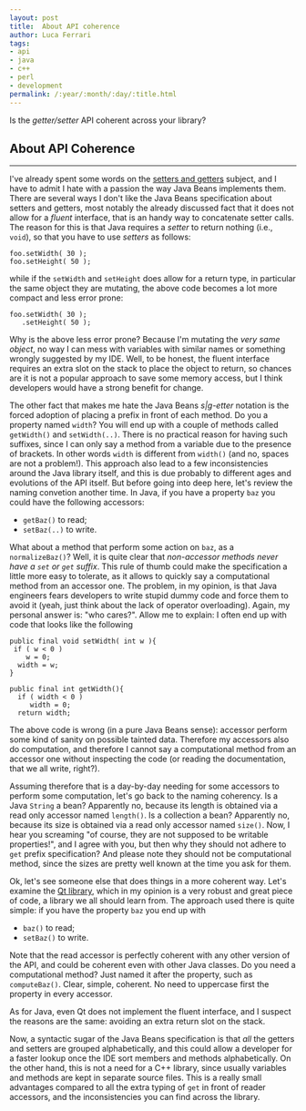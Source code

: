 ```yaml
---
layout: post
title:  About API coherence
author: Luca Ferrari
tags:
- api
- java
- c++
- perl
- development
permalink: /:year/:month/:day/:title.html
---
```

Is the *getter/setter* API coherent across your library?

## About API Coherence
-----
I've already spent some words on the [setters and getters](https://www.google.it/url?sa=t&rct=j&q=&esrc=s&source=web&cd=2&cad=rja&uact=8&ved=0ahUKEwiM2Jmzhv_UAhXFXhQKHTtBAfgQFggoMAE&url=http%253A%252F%252Ffluca1978.blogspot.com%252F2009%252F06%252Fsetter-getter-o-entrambi.html&usg=AFQjCNGHcLXyCXw_9PJ65aoJnOs9E88oaQ) subject, and I have to admit I hate with a  passion the way Java Beans implements them.
There are several ways I don't like the Java Beans specification about setters and getters, most notably the already discussed fact that it does not allow for a *fluent* interface, that is an handy way to concatenate setter calls. The reason for this is that Java requires a *setter* to return nothing (i.e., `void`), so that you have to use *setters* as follows:

    foo.setWidth( 30 );
    foo.setHeight( 50 );

while if the `setWidth` and `setHeight` does allow for a return type, in particular the same object they are mutating, the above code becomes a lot more compact and less error prone:

    foo.setWidth( 30 );
       .setHeight( 50 );

Why is the above less error prone? Because I'm mutating the *very same object*, no way I can mess with variables with similar names or something wrongly suggested by my IDE.
Well, to be honest, the fluent interface requires an extra slot on the stack to place the object to return, so chances are it is not a popular approach to save some memory access, but I think developers would have a strong benefit for change.

The other fact that makes me hate the Java Beans *s|g-etter* notation is the forced adoption of placing a prefix in front of each method.
Do you a property named `width`? You will end up with a couple of methods called `getWidth()` and `setWidth(..)`. There is no practical reason for having such suffixes, since I can only say a method from a variable due to the presence of brackets. In other words `width` is different from `width()` (and no, spaces are not a problem!).
This approach also lead to a few inconsistencies around the Java library itself, and this is due probably to different ages and evolutions of the API itself. But before going into deep here, let's review the naming convetion another time.
In Java, if you have a property `baz` you could have the following accessors:

-   `getBaz()` to read;
-   `setBaz(..)` to write.

What about a method that perform some action on `baz`, as a `normalizeBaz()`? Well, it is quite clear that *non-accessor methods never have a `set` or `get` suffix*. This rule of thumb could make the specification a little more easy to tolerate, as it allows to quickly say a computational method from an accessor one. The problem, in my opinion, is that Java engineers fears developers to write stupid dummy code and force them to avoid it (yeah, just think about the lack of operator overloading).
Again, my personal answer is: "who cares?".
Allow me to explain: I often end up with code that looks like the following


    public final void setWidth( int w ){
     if ( w < 0 )
        w = 0;
      width = w;
    }

    public final int getWidth(){
      if ( width < 0 )
         width = 0;
      return width;


The above code is <span class="underline">wrong</span> (in a pure Java Beans sense): accessor perform some kind of sanity on possible tainted data. Therefore my accessors also <span class="underline">do</span> computation, and therefore I cannot say a computational method from an accessor one without inspecting the code (or reading the documentation, that we all write, right?).

Assuming therefore that is a day-by-day needing for some accessors to perform some computation, let's go back to the naming coherency.
Is a Java `String` a bean? Apparently no, because its length is obtained via a read only accessor named `length()`.
Is a collection a bean? Apparently no, because its size is obtained via a read only accessor named `size()`.
Now, I hear you screaming "of course, they are not supposed to be writable properties!", and I agree with you, but then why they should not adhere to `get` prefix specification? And please note they should not be computational method, since the sizes are pretty well known at the time you ask for them.

Ok, let's see someone else that does things in a more coherent way. Let's examine the [Qt library](http://doc.qt.io/qt-5/reference-overview.html), which in my opinion is a very robust and great piece of code, a library we all should learn from.
The approach used there is quite simple: if you have the property `baz` you end up with

-   `baz()` to read;
-   `setBaz()` to write.

Note that the read accessor is perfectly coherent with any other version of the API, and could be coherent even with other Java classes.
Do you need a computational method? Just named it after the property, such as `computeBaz()`.
Clear, simple, coherent. No need to uppercase first the property in every accessor.

As for Java, even Qt does not implement the fluent interface, and I suspect the reasons are the same: avoiding an extra return slot on the stack.

Now, a syntactic sugar of the Java Beans specification is that *all* the getters and setters are grouped alphabetically, and this could allow a developer for a faster lookup once the IDE sort members and methods alphabetically. On the other hand, this is not a need for a C++ library, since usually variables and methods are kept in separate source files. This is a really small advantages compared to all the extra typing of `get` in front of reader accessors, and the inconsistencies you can find across the library.
